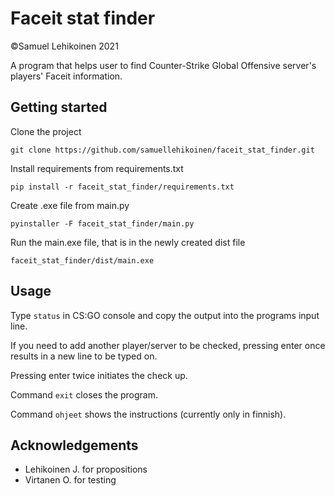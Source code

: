 # Faceit stat finder

©Samuel Lehikoinen 2021

A program that helps user to find Counter-Strike Global Offensive server's players' Faceit information.

## Getting started

Clone the project

`git clone https://github.com/samuellehikoinen/faceit_stat_finder.git`

Install requirements from requirements.txt

`pip install -r faceit_stat_finder/requirements.txt`

Create .exe file from main.py

`pyinstaller -F faceit_stat_finder/main.py`

Run the main.exe file, that is in the newly created dist file

`faceit_stat_finder/dist/main.exe`

## Usage

Type `status` in CS:GO console and copy the output into the programs input line.

If you need to add another player/server to be checked, pressing enter once results in a new line to be typed on.

Pressing enter twice initiates the check up.

Command `exit` closes the program.

Command `ohjeet` shows the instructions (currently only in finnish).

## Acknowledgements
* Lehikoinen J. for propositions
* Virtanen O. for testing
